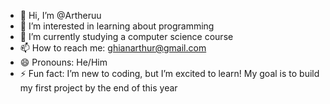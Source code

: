 - 👋 Hi, I’m @Artheruu
- 👀 I’m interested in learning about programming
- 🌱 I’m currently studying a computer science course
- 📫 How to reach me: ghianarthur@gmail.com
- 😄 Pronouns: He/Him
- ⚡ Fun fact: I’m new to coding, but I’m excited to learn! My goal is to build my first project by the end of this year

<!---
Artheruu/Artheruu is a ✨ special ✨ repository because its `README.md` (this file) appears on your GitHub profile.
You can click the Preview link to take a look at your changes.
--->
